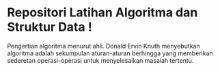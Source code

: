# Repositori Latihan Algoritma dan Struktur  Data !
Pengertian algoritma menurut ahli. Donald Ervin Knuth menyebutkan algoritma adalah sekumpulan aturan-aturan berhingga yang memberikan sederetan operasi-operasi untuk menyelesaikan masalah tertentu.


